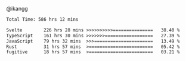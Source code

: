 @ikangg
<!--START_SECTION:waka-->

```txt
Total Time: 586 hrs 12 mins

Svelte        226 hrs 28 mins >>>>>>>>>>===============   38.40 %
TypeScript    161 hrs 30 mins >>>>>>>==================   27.39 %
JavaScript    79 hrs 32 mins  >>>======================   13.49 %
Rust          31 hrs 57 mins  >========================   05.42 %
fugitive      18 hrs 57 mins  >========================   03.21 %
```

<!--END_SECTION:waka-->
